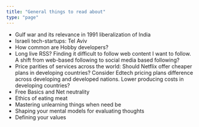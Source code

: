 ```yaml
---
title: "General things to read about"
type: "page"
---
```


- Gulf war and its relevance in 1991 liberalization of India
- Israeli tech-startups: Tel Aviv
- How common are Hobby developers?
- Long live RSS? Finding it difficult to follow web content I want to follow. A shift from web-based following to social media based following?
- Price parities of services across the world: Should Netflix offer cheaper plans in developing countries? Consider Edtech pricing plans difference across developing and developed nations. Lower producing costs in developing countries?
- Free Basics and Net neutrality
- Ethics of eating meat
- Mastering unlearning things when need be
- Shaping your mental models for evaluating thoughts
- Defining your values